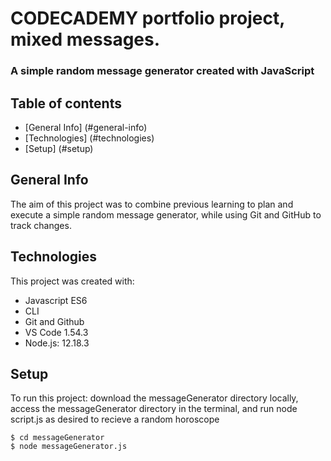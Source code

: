 # CODECADEMY portfolio project, mixed messages.
### A simple random message generator created with JavaScript

## Table of contents 
+ [General Info] (#general-info)
+ [Technologies] (#technologies)
+ [Setup] (#setup)

## General Info
The aim of this project was to combine previous learning to plan and execute a simple random message generator, while using Git and GitHub to track changes. 

## Technologies 
This project was created with: 
+ Javascript ES6
+ CLI
+ Git and Github
+ VS Code 1.54.3
+ Node.js: 12.18.3

##  Setup 
To run this project: download the messageGenerator directory locally, access the messageGenerator directory in the terminal, and run node script.js as desired to recieve a random horoscope
```
$ cd messageGenerator
$ node messageGenerator.js
